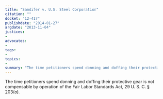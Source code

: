 ```yaml
---
title: "Sandifer v. U.S. Steel Corporation"
citation: ""
docket: "12-417"
publishdate: "2014-01-27"
argdate: "2013-11-04"
justices:
- 
advocates:
- 
tags:
- 
topics:
- 
summary: "The time petitioners spend donning and doffing their protective gear is not compensable by operation of the Fair Labor Standards Act, 29 U. S. C. § 203(o)."
---
```

The time petitioners spend donning and doffing their protective gear is not compensable by operation of the Fair Labor Standards Act, 29 U. S. C. § 203(o).

